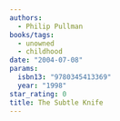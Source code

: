 ```yaml
---
authors:
  - Philip Pullman
books/tags:
  - unowned
  - childhood
date: "2004-07-08"
params:
  isbn13: "9780345413369"
  year: "1998"
star_rating: 0
title: The Subtle Knife
---
```


<!--more-->

